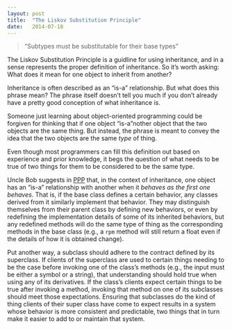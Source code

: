 ```yaml
---
layout: post
title:  "The Liskov Substitution Principle"
date:   2014-07-18
---
```


> “Subtypes must be substitutable for their base types”

The Liskov Substitution Principle is a guidline for using inheritance, and 
in a sense represents the proper definition of inheritance. So it’s worth 
asking: What does it mean for one object to inherit from another?

Inheritance is often described as an “is-a” relationship. But what does this 
phrase mean? The phrase itself doesn’t tell you much if you don’t already have 
a pretty good conception of what inheritance is.

Someone just learning about object-oriented programming could be forgiven for 
thinking that if one object “is-a”nother object that the two objects are the 
same thing. But instead, the phrase is meant to convey the idea that the two 
objects are the same *type* of thing.

Even though most programmers can fill this definition out based on experience 
and prior knowledge, it begs the question of what needs to be true of two 
things for them to be considered to be the same type.

Uncle Bob suggests in [PPP][] that, in the context of inheritance, one object 
has an “is-a” relationship with another when it *behaves as the first one 
behaves*. That is, if the base class defines a certain behavior, any classes
derived from it similarly implement that behavior. They may distinguish 
themselves from their parent class by defining new behaviors, or even by 
redefining the implementation details of some of its inherited behaviors, but 
any redefined methods will do the same type of thing as the corresponding 
methods in the base class (e.g., a `rpm` method will still return a float even 
if the details of how it is obtained change).

Put another way, a subclass should adhere to the contract defined by its 
superclass. If clients of the superclass are used to certain things needing to 
be the case before invoking one of the class’s methods (e.g., the input must 
be either a symbol or a string), that understanding should hold true when 
using any of its derivatives. If the class’s clients expect certain things to 
be true after invoking a method, invoking that method on one of its subclasses 
should meet those expectations. Ensuring that subclasses do the kind of thing 
clients of their super class have come to expect results in a system whose 
behavior is more consistent and predictable, two things that in turn make it 
easier to add to or maintain that system.

[PPP]: http://www.amazon.com/Software-Development-Principles-Patterns-Practices/dp/0135974445
